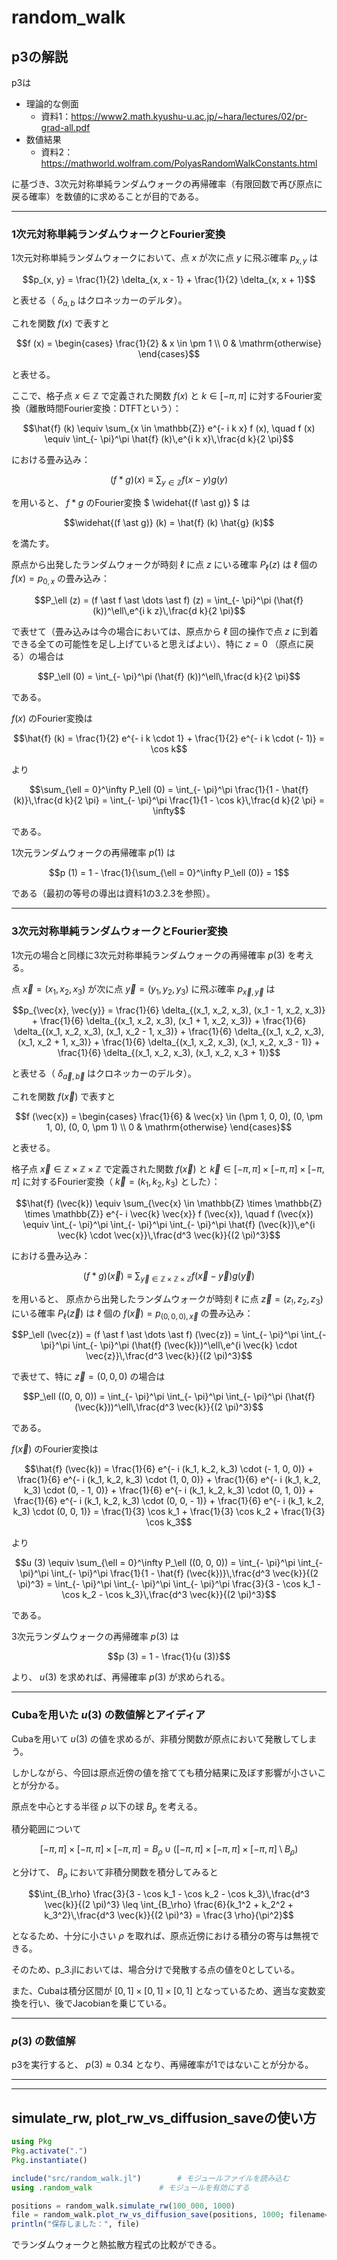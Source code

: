 # random_walk
## p3の解説
p3は

- 理論的な側面
    - 資料1：https://www2.math.kyushu-u.ac.jp/~hara/lectures/02/pr-grad-all.pdf
- 数値結果
    - 資料2：https://mathworld.wolfram.com/PolyasRandomWalkConstants.html

に基づき、3次元対称単純ランダムウォークの再帰確率（有限回数で再び原点に戻る確率）を数値的に求めることが目的である。

---

### 1次元対称単純ランダムウォークとFourier変換
1次元対称単純ランダムウォークにおいて、点 $` x `$ が次に点 $` y `$ に飛ぶ確率 $` p_{x, y} `$ は
```math
p_{x, y} = \frac{1}{2} \delta_{x, x - 1} + \frac{1}{2} \delta_{x, x + 1}
```
と表せる（ $` \delta_{a, b} `$ はクロネッカーのデルタ）。

これを関数 $` f (x) `$ で表すと
```math
f (x) = 
\begin{cases}
    \frac{1}{2} & x \in \pm 1 \\
    0 & \mathrm{otherwise}
  \end{cases}
```
と表せる。

ここで、格子点 $` x \in \mathbb{Z} `$ で定義された関数 $` f (x) `$ と $` k \in [- \pi, \pi] `$ に対するFourier変換（離散時間Fourier変換：DTFTという）：
```math
\hat{f} (k) \equiv \sum_{x \in \mathbb{Z}} e^{- i k x} f (x), \quad f (x) \equiv \int_{- \pi}^\pi \hat{f} (k)\,e^{i k x}\,\frac{d k}{2 \pi}
```
における畳み込み：
```math
(f \ast g) (x) \equiv \sum_{y \in \mathbb{Z}} f (x - y) g (y)
```
を用いると、 $` f \ast g `$ のFourier変換 $` \widehat{(f \ast g)} `$ は
```math
\widehat{(f \ast g)} (k) = \hat{f} (k) \hat{g} (k)
```
を満たす。

原点から出発したランダムウォークが時刻 $` \ell `$ に点 $` z `$ にいる確率 $` P_\ell (z) `$ は $` \ell `$ 個の $` f (x) = p_{0, x} `$ の畳み込み：
```math
P_\ell (z) = (f \ast f \ast \dots \ast f) (z) = \int_{- \pi}^\pi (\hat{f} (k))^\ell\,e^{i k z}\,\frac{d k}{2 \pi}
```
で表せて（畳み込みは今の場合においては、原点から $` \ell `$ 回の操作で点 $` z `$ に到着できる全ての可能性を足し上げていると思えばよい）、特に $` z = 0 `$ （原点に戻る）の場合は
```math
P_\ell (0) = \int_{- \pi}^\pi (\hat{f} (k))^\ell\,\frac{d k}{2 \pi}
```
である。

 $` f (x) `$ のFourier変換は
```math
\hat{f} (k) = \frac{1}{2} e^{- i k \cdot 1} + \frac{1}{2} e^{- i k \cdot (- 1)} = \cos k
```
より
```math
\sum_{\ell = 0}^\infty P_\ell (0) = \int_{- \pi}^\pi \frac{1}{1 - \hat{f} (k)}\,\frac{d k}{2 \pi}  = \int_{- \pi}^\pi \frac{1}{1 - \cos k}\,\frac{d k}{2 \pi} = \infty
```
である。

1次元ランダムウォークの再帰確率 $` p (1) `$ は
```math
p (1) = 1 - \frac{1}{\sum_{\ell = 0}^\infty P_\ell (0)} = 1
```
である（最初の等号の導出は資料1の3.2.3を参照）。

---

### 3次元対称単純ランダムウォークとFourier変換
1次元の場合と同様に3次元対称単純ランダムウォークの再帰確率 $` p (3) `$ を考える。

点 $` \vec{x} = (x_1, x_2, x_3) `$ が次に点 $` \vec{y} = (y_1, y_2, y_3) `$ に飛ぶ確率 $` p_{\vec{x}, \vec{y}} `$ は
```math
p_{\vec{x}, \vec{y}} = \frac{1}{6} \delta_{(x_1, x_2, x_3), (x_1 - 1, x_2, x_3)} + \frac{1}{6} \delta_{(x_1, x_2, x_3), (x_1 + 1, x_2, x_3)} + \frac{1}{6} \delta_{(x_1, x_2, x_3), (x_1, x_2 - 1, x_3)} + \frac{1}{6} \delta_{(x_1, x_2, x_3), (x_1, x_2 + 1, x_3)} + \frac{1}{6} \delta_{(x_1, x_2, x_3), (x_1, x_2, x_3 - 1)} + \frac{1}{6} \delta_{(x_1, x_2, x_3), (x_1, x_2, x_3 + 1)}
```
と表せる（ $` \delta_{\vec{a}, \vec{b}} `$ はクロネッカーのデルタ）。

これを関数 $` f (\vec{x}) `$ で表すと
```math
f (\vec{x}) = 
\begin{cases}
    \frac{1}{6} & \vec{x} \in (\pm 1, 0, 0), (0, \pm 1, 0), (0, 0, \pm 1) \\
    0 & \mathrm{otherwise}
  \end{cases}
```
と表せる。

格子点 $` \vec{x} \in \mathbb{Z} \times \mathbb{Z} \times \mathbb{Z} `$ で定義された関数 $` f (\vec{x}) `$ と $` \vec{k} \in [- \pi, \pi] \times [- \pi, \pi] \times [- \pi, \pi] `$ に対するFourier変換（ $` \vec{k} = (k_1, k_2, k_3) `$ とした）：
```math
\hat{f} (\vec{k}) \equiv \sum_{\vec{x} \in \mathbb{Z} \times \mathbb{Z} \times \mathbb{Z}} e^{- i \vec{k} \vec{x}} f (\vec{x}), \quad f (\vec{x}) \equiv \int_{- \pi}^\pi \int_{- \pi}^\pi \int_{- \pi}^\pi \hat{f} (\vec{k})\,e^{i \vec{k} \cdot \vec{x}}\,\frac{d^3 \vec{k}}{(2 \pi)^3}
```
における畳み込み：
```math
(f \ast g) (\vec{x}) \equiv \sum_{\vec{y} \in \mathbb{Z} \times \mathbb{Z} \times \mathbb{Z}} f (\vec{x} - \vec{y}) g (\vec{y})
```
を用いると、
原点から出発したランダムウォークが時刻 $` \ell `$ に点 $` \vec{z} = (z_!, z_2, z_3) `$ にいる確率 $` P_\ell (\vec{z}) `$ は $` \ell `$ 個の $` f (\vec{x}) = p_{(0, 0, 0), \vec{x}} `$ の畳み込み：
```math
P_\ell (\vec{z}) = (f \ast f \ast \dots \ast f) (\vec{z}) = \int_{- \pi}^\pi \int_{- \pi}^\pi \int_{- \pi}^\pi (\hat{f} (\vec{k}))^\ell\,e^{i \vec{k} \cdot \vec{z}}\,\frac{d^3 \vec{k}}{(2 \pi)^3}
```
で表せて、特に $` \vec{z} = (0, 0, 0) `$ の場合は
```math
P_\ell ((0, 0, 0)) = \int_{- \pi}^\pi \int_{- \pi}^\pi \int_{- \pi}^\pi (\hat{f} (\vec{k}))^\ell\,\frac{d^3 \vec{k}}{(2 \pi)^3}
```
である。

 $` f (\vec{x}) `$ のFourier変換は
```math
\hat{f} (\vec{k}) = \frac{1}{6} e^{- i (k_1, k_2, k_3) \cdot (- 1, 0, 0)} + \frac{1}{6} e^{- i (k_1, k_2, k_3) \cdot (1, 0, 0)} + \frac{1}{6} e^{- i (k_1, k_2, k_3) \cdot (0, - 1, 0)} + \frac{1}{6} e^{- i (k_1, k_2, k_3) \cdot (0, 1, 0)} + \frac{1}{6} e^{- i (k_1, k_2, k_3) \cdot (0, 0, - 1)} + \frac{1}{6} e^{- i (k_1, k_2, k_3) \cdot (0, 0, 1)} = \frac{1}{3} \cos k_1 + \frac{1}{3} \cos k_2 + \frac{1}{3} \cos k_3
```
より
```math
u (3) \equiv \sum_{\ell = 0}^\infty P_\ell ((0, 0, 0)) = \int_{- \pi}^\pi \int_{- \pi}^\pi \int_{- \pi}^\pi \frac{1}{1 - \hat{f} (\vec{k})}\,\frac{d^3 \vec{k}}{(2 \pi)^3}  = \int_{- \pi}^\pi \int_{- \pi}^\pi \int_{- \pi}^\pi \frac{3}{3 - \cos k_1 - \cos k_2 - \cos k_3}\,\frac{d^3 \vec{k}}{(2 \pi)^3}
```
である。

3次元ランダムウォークの再帰確率 $` p (3) `$ は
```math
p (3) = 1 - \frac{1}{u (3)}
```
より、 $` u (3) `$ を求めれば、再帰確率 $` p (3) `$ が求められる。

---

### Cubaを用いた $` u (3) `$ の数値解とアイディア
Cubaを用いて $` u (3) `$ の値を求めるが、非積分関数が原点において発散してしまう。

しかしながら、今回は原点近傍の値を捨てても積分結果に及ぼす影響が小さいことが分かる。

原点を中心とする半径 $` \rho `$ 以下の球 $` B_\rho `$ を考える。

積分範囲について
```math
[- \pi, \pi] \times [- \pi, \pi] \times [- \pi, \pi] = B_\rho \cup ([- \pi, \pi] \times [- \pi, \pi] \times [- \pi, \pi] \setminus B_\rho)
```
と分けて、 $` B_\rho `$ において非積分関数を積分してみると
```math
\int_{B_\rho} \frac{3}{3 - \cos k_1 - \cos k_2 - \cos k_3}\,\frac{d^3 \vec{k}}{(2 \pi)^3} \leq \int_{B_\rho} \frac{6}{k_1^2 + k_2^2 + k_3^2}\,\frac{d^3 \vec{k}}{(2 \pi)^3} = \frac{3 \rho}{\pi^2}
```
となるため、十分に小さい $` \rho `$ を取れば、原点近傍における積分の寄与は無視できる。

そのため、p_3.jlにおいては、場合分けで発散する点の値を0としている。

また、Cubaは積分区間が $` [0, 1] \times [0, 1] \times [0, 1] `$ となっているため、適当な変数変換を行い、後でJacobianを乗じている。

---

###  $` p (3) `$ の数値解
p3を実行すると、 $` p (3) \approx 0.34 `$ となり、再帰確率が1ではないことが分かる。

---

---

## simulate_rw, plot_rw_vs_diffusion_saveの使い方
```julia
using Pkg
Pkg.activate(".")
Pkg.instantiate()

include("src/random_walk.jl")        # モジュールファイルを読み込む
using .random_walk               # モジュールを有効にする

positions = random_walk.simulate_rw(100_000, 1000)
file = random_walk.plot_rw_vs_diffusion_save(positions, 1000; filename="rw_vs_diff.png")
println("保存しました：", file)
```
でランダムウォークと熱拡散方程式の比較ができる。